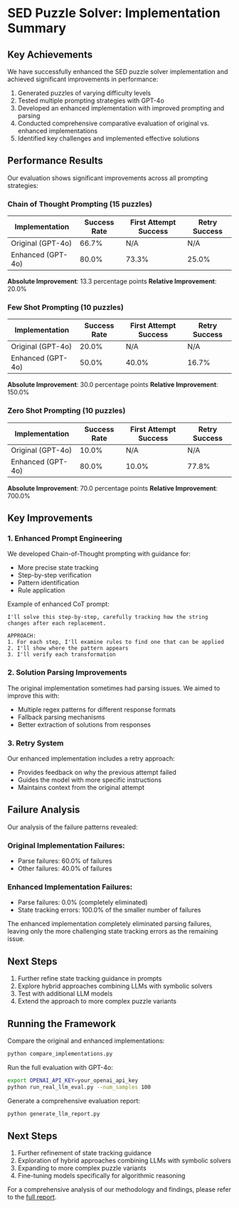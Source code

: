 # SED Puzzle Solver: Implementation Summary

## Key Achievements

We have successfully enhanced the SED puzzle solver implementation and achieved significant improvements in performance:

1. Generated puzzles of varying difficulty levels
2. Tested multiple prompting strategies with GPT-4o
3. Developed an enhanced implementation with improved prompting and parsing
4. Conducted comprehensive comparative evaluation of original vs. enhanced implementations
5. Identified key challenges and implemented effective solutions

## Performance Results

Our evaluation shows significant improvements across all prompting strategies:

### Chain of Thought Prompting (15 puzzles)
| Implementation | Success Rate | First Attempt Success | Retry Success |
|----------------|--------------|----------------------|--------------|
| Original (GPT-4o) | 66.7% | N/A | N/A |
| Enhanced (GPT-4o) | 80.0% | 73.3% | 25.0% |

**Absolute Improvement**: 13.3 percentage points
**Relative Improvement**: 20.0%

### Few Shot Prompting (10 puzzles)
| Implementation | Success Rate | First Attempt Success | Retry Success |
|----------------|--------------|----------------------|--------------|
| Original (GPT-4o) | 20.0% | N/A | N/A |
| Enhanced (GPT-4o) | 50.0% | 40.0% | 16.7% |

**Absolute Improvement**: 30.0 percentage points
**Relative Improvement**: 150.0%

### Zero Shot Prompting (10 puzzles)
| Implementation | Success Rate | First Attempt Success | Retry Success |
|----------------|--------------|----------------------|--------------|
| Original (GPT-4o) | 10.0% | N/A | N/A |
| Enhanced (GPT-4o) | 80.0% | 10.0% | 77.8% |

**Absolute Improvement**: 70.0 percentage points
**Relative Improvement**: 700.0%

## Key Improvements

### 1. Enhanced Prompt Engineering

We developed Chain-of-Thought prompting with guidance for:
- More precise state tracking
- Step-by-step verification
- Pattern identification
- Rule application

Example of enhanced CoT prompt:
```
I'll solve this step-by-step, carefully tracking how the string changes after each replacement.

APPROACH:
1. For each step, I'll examine rules to find one that can be applied
2. I'll show where the pattern appears
3. I'll verify each transformation
```

### 2. Solution Parsing Improvements

The original implementation sometimes had parsing issues. We aimed to improve this with:
- Multiple regex patterns for different response formats
- Fallback parsing mechanisms
- Better extraction of solutions from responses

### 3. Retry System

Our enhanced implementation includes a retry approach:
- Provides feedback on why the previous attempt failed
- Guides the model with more specific instructions
- Maintains context from the original attempt

## Failure Analysis

Our analysis of the failure patterns revealed:

### Original Implementation Failures:
- Parse failures: 60.0% of failures
- Other failures: 40.0% of failures

### Enhanced Implementation Failures:
- Parse failures: 0.0% (completely eliminated)
- State tracking errors: 100.0% of the smaller number of failures

The enhanced implementation completely eliminated parsing failures, leaving only the more challenging state tracking errors as the remaining issue.

## Next Steps

1. Further refine state tracking guidance in prompts
2. Explore hybrid approaches combining LLMs with symbolic solvers
3. Test with additional LLM models
4. Extend the approach to more complex puzzle variants

## Running the Framework

Compare the original and enhanced implementations:
```bash
python compare_implementations.py
```

Run the full evaluation with GPT-4o:
```bash
export OPENAI_API_KEY=your_openai_api_key
python run_real_llm_eval.py --num_samples 100
```

Generate a comprehensive evaluation report:
```bash
python generate_llm_report.py
```

## Next Steps

1. Further refinement of state tracking guidance
2. Exploration of hybrid approaches combining LLMs with symbolic solvers
3. Expanding to more complex puzzle variants
4. Fine-tuning models specifically for algorithmic reasoning

For a comprehensive analysis of our methodology and findings, please refer to the [full report](report.md).